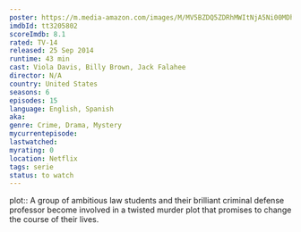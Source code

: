 ```yaml
---
poster: https://m.media-amazon.com/images/M/MV5BZDQ5ZDRhMWItNjA5Ni00MDhiLTgwN2EtZjFkYzgzNjBhZTIyXkEyXkFqcGdeQXVyMTkxNjUyNQ@@._V1_SX300.jpg
imdbId: tt3205802
scoreImdb: 8.1
rated: TV-14
released: 25 Sep 2014
runtime: 43 min
cast: Viola Davis, Billy Brown, Jack Falahee
director: N/A
country: United States
seasons: 6
episodes: 15
language: English, Spanish
aka: 
genre: Crime, Drama, Mystery
mycurrentepisode: 
lastwatched: 
myrating: 0
location: Netflix
tags: serie
status: to watch
---
```


plot:: A group of ambitious law students and their brilliant criminal defense professor become involved in a twisted murder plot that promises to change the course of their lives.